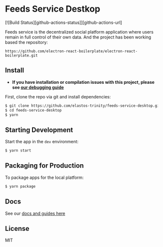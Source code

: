 # Feeds Service Destkop

[![Build Status][github-actions-status]][github-actions-url]

Feeds service is the decentralized social platform application where users remain in full control of their own data. And the project has been working based the repository:

```
https://github.com/electron-react-boilerplate/electron-react-boilerplate.git
```

## Install

- **If you have installation or compilation issues with this project, please see [our debugging guide](https://github.com/electron-react-boilerplate/electron-react-boilerplate/issues/400)**

First, clone the repo via git and install dependencies:

```bash
$ git clone https://github.com/elastos-trinity/feeds-service-desktop.git
$ cd feeds-service-desktop
$ yarn
```

## Starting Development

Start the app in the `dev` environment:

```bash
$ yarn start
```

## Packaging for Production

To package apps for the local platform:

```bash
$ yarn package
```

## Docs

See our [docs and guides here](https://electron-react-boilerplate.js.org/docs/installation)

## License

MIT
